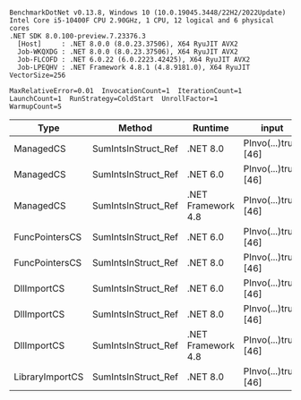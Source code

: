 ```

BenchmarkDotNet v0.13.8, Windows 10 (10.0.19045.3448/22H2/2022Update)
Intel Core i5-10400F CPU 2.90GHz, 1 CPU, 12 logical and 6 physical cores
.NET SDK 8.0.100-preview.7.23376.3
  [Host]     : .NET 8.0.0 (8.0.23.37506), X64 RyuJIT AVX2
  Job-WKQXDG : .NET 8.0.0 (8.0.23.37506), X64 RyuJIT AVX2
  Job-FLCOFD : .NET 6.0.22 (6.0.2223.42425), X64 RyuJIT AVX2
  Job-LPEQHV : .NET Framework 4.8.1 (4.8.9181.0), X64 RyuJIT VectorSize=256

MaxRelativeError=0.01  InvocationCount=1  IterationCount=1  
LaunchCount=1  RunStrategy=ColdStart  UnrollFactor=1  
WarmupCount=5  

```
| Type            | Method              | Runtime            | input                | Mean        | Error | Median      | Min         | Max         | Allocated |
|---------------- |-------------------- |------------------- |--------------------- |------------:|------:|------------:|------------:|------------:|----------:|
| ManagedCS       | SumIntsInStruct_Ref | .NET 8.0           | PInvo(...)truct [46] |    371.8 μs |    NA |    371.8 μs |    371.8 μs |    371.8 μs |     400 B |
| ManagedCS       | SumIntsInStruct_Ref | .NET 6.0           | PInvo(...)truct [46] |    378.8 μs |    NA |    378.8 μs |    378.8 μs |    378.8 μs |     640 B |
| ManagedCS       | SumIntsInStruct_Ref | .NET Framework 4.8 | PInvo(...)truct [46] |    489.0 μs |    NA |    489.0 μs |    489.0 μs |    489.0 μs |         - |
| FuncPointersCS  | SumIntsInStruct_Ref | .NET 6.0           | PInvo(...)truct [46] | 31,074.7 μs |    NA | 31,074.7 μs | 31,074.7 μs | 31,074.7 μs |     640 B |
| FuncPointersCS  | SumIntsInStruct_Ref | .NET 8.0           | PInvo(...)truct [46] | 31,087.1 μs |    NA | 31,087.1 μs | 31,087.1 μs | 31,087.1 μs |     400 B |
| DllImportCS     | SumIntsInStruct_Ref | .NET 6.0           | PInvo(...)truct [46] | 41,413.3 μs |    NA | 41,413.3 μs | 41,413.3 μs | 41,413.3 μs |     640 B |
| DllImportCS     | SumIntsInStruct_Ref | .NET 8.0           | PInvo(...)truct [46] | 41,469.9 μs |    NA | 41,469.9 μs | 41,469.9 μs | 41,469.9 μs |     400 B |
| DllImportCS     | SumIntsInStruct_Ref | .NET Framework 4.8 | PInvo(...)truct [46] | 41,839.3 μs |    NA | 41,839.3 μs | 41,839.3 μs | 41,839.3 μs |         - |
| LibraryImportCS | SumIntsInStruct_Ref | .NET 8.0           | PInvo(...)truct [46] | 45,165.0 μs |    NA | 45,165.0 μs | 45,165.0 μs | 45,165.0 μs |     400 B |
